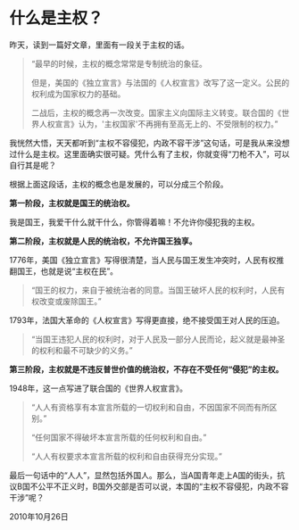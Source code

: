 # 什么是主权？

昨天，读到一篇好文章，里面有一段关于主权的话。

> “最早的时候，主权的概念常常是专制统治的象征。
> 
> 但是，美国的《独立宣言》与法国的《人权宣言》改写了这一定义。公民的权利成为国家权力的基础。
> 
> 二战后，主权的概念再一次改变。国家主义向国际主义转变。联合国的《世界人权宣言》认为，'主权国家'不再拥有至高无上的、不受限制的权力。”

我恍然大悟，天天都听到“主权不容侵犯，内政不容干涉”这句话，可是我从来没想过什么是主权。这里面确实很可疑。凭什么有了主权，你就变得“刀枪不入”，可以自行其是呢？

根据上面这段话，主权的概念也是发展的，可以分成三个阶段。

**第一阶段，主权就是国王的统治权。**

我是国王，我爱干什么就干什么，你管得着嘛！不允许你侵犯我的主权。

**第二阶段，主权就是人民的统治权，不允许国王独享。**

1776年，美国《独立宣言》写得很清楚，当人民与国王发生冲突时，人民有权推翻国王，也就是说“主权在民”。

> “国王的权力，来自于被统治者的同意。当国王破坏人民的权利时，人民有权改变或废除国王。”

1793年，法国大革命的《人权宣言》写得更直接，绝不接受国王对人民的压迫。

> “当国王违犯人民的权利时，对于人民及一部分人民而论，起义就是最神圣的权利和最不可缺少的义务。”

**第三阶段，主权就是不违反普世价值的统治权，不存在不受任何“侵犯”的主权。**

1948年，这一点写进了联合国的《世界人权宣言》。

> “人人有资格享有本宣言所载的一切权利和自由，不因国家不同而有所区别。”
> 
> “任何国家不得破坏本宣言所载的任何权利和自由。”
> 
> “人人有权要求本宣言所载的权利和自由获得充分实现。”

最后一句话中的“人人”，显然包括外国人。那么，当A国青年走上A国的街头，抗议B国不公平不正义时，B国外交部是否可以说，本国的“主权不容侵犯，内政不容干涉”呢？

2010年10月26日
